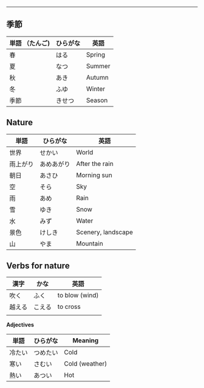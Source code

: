 
---

## **季節**

| 単語 （たんご) | ひらがな | 英語 |
| ---- | ---- | ---- |
| 春 | はる | Spring |
| 夏 | なつ | Summer |
| 秋 | あき | Autumn |
| 冬 | ふゆ | Winter |
| 季節 | きせつ | Season |

## **Nature**

| 単語 | ひらがな | 英語 |
| ---- | ---- | ---- |
| 世界 | せかい | World |
| 雨上がり | あめあがり | After the rain |
| 朝日 | あさひ | Morning sun |
| 空 | そら | Sky |
| 雨 | あめ | Rain |
| 雪 | ゆき | Snow |
| 水 | みず | Water |
| 景色 | けしき | Scenery, landscape |
| 山 | やま | Mountain |

## **Verbs** for nature

| 漢字 | かな | 英語 |
| ---- | ---- | ---- |
| 吹く | ふく | to blow (wind) |
| 越える | こえる | to cross |
|  |  |  |


**Adjectives**

| 単語 | ひらがな | Meaning | 
| --- | --- | --- |
| 冷たい | つめたい | Cold | 
| 寒い | さむい | Cold (weather) |
| 熱い | あつい | Hot |
